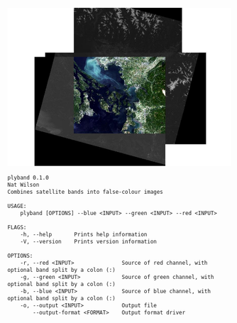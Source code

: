 ![georgia_straight](https://github.com/fortyninemaps/plyband/blob/master/docs/sample.jpg)

    plyband 0.1.0
    Nat Wilson
    Combines satellite bands into false-colour images

    USAGE:
        plyband [OPTIONS] --blue <INPUT> --green <INPUT> --red <INPUT>

    FLAGS:
        -h, --help       Prints help information
        -V, --version    Prints version information

    OPTIONS:
        -r, --red <INPUT>               Source of red channel, with optional band split by a colon (:)
        -g, --green <INPUT>             Source of green channel, with optional band split by a colon (:)
        -b, --blue <INPUT>              Source of blue channel, with optional band split by a colon (:)
        -o, --output <INPUT>            Output file
            --output-format <FORMAT>    Output format driver

